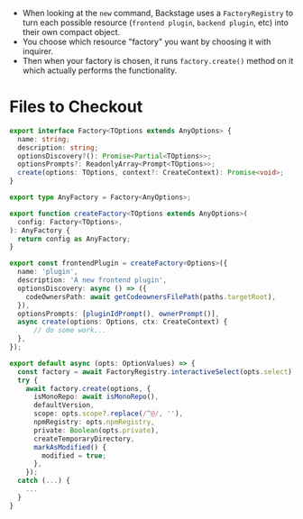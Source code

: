 - When looking at the `new` command, Backstage uses a `FactoryRegistry` to turn each possible resource (`frontend plugin`, `backend plugin`, etc) into their own compact object.
- You choose which resource "factory" you want by choosing it with inquirer.
- Then when your factory is chosen, it runs `factory.create()` method on it which actually performs the functionality.

# Files to Checkout

```ts
export interface Factory<TOptions extends AnyOptions> {
  name: string;
  description: string;
  optionsDiscovery?(): Promise<Partial<TOptions>>;
  optionsPrompts?: ReadonlyArray<Prompt<TOptions>>;
  create(options: TOptions, context?: CreateContext): Promise<void>;
}

export type AnyFactory = Factory<AnyOptions>;

export function createFactory<TOptions extends AnyOptions>(
  config: Factory<TOptions>,
): AnyFactory {
  return config as AnyFactory;
}
```

```ts
export const frontendPlugin = createFactory<Options>({
  name: 'plugin',
  description: 'A new frontend plugin',
  optionsDiscovery: async () => ({
    codeOwnersPath: await getCodeownersFilePath(paths.targetRoot),
  }),
  optionsPrompts: [pluginIdPrompt(), ownerPrompt()],
  async create(options: Options, ctx: CreateContext) {
	  // do some work...
  },
});
```

```ts
export default async (opts: OptionValues) => {
  const factory = await FactoryRegistry.interactiveSelect(opts.select);
  try {
    await factory.create(options, {
      isMonoRepo: await isMonoRepo(),
      defaultVersion,
      scope: opts.scope?.replace(/^@/, ''),
      npmRegistry: opts.npmRegistry,
      private: Boolean(opts.private),
      createTemporaryDirectory,
      markAsModified() {
        modified = true;
      },
    });
  catch (...) {
    ...
  }
}
```